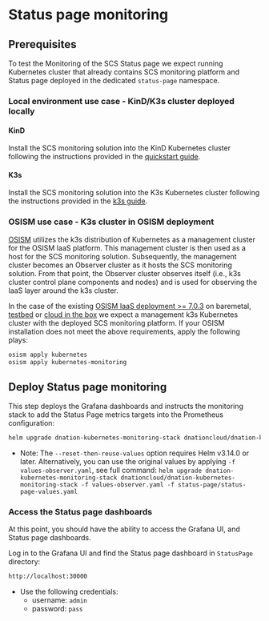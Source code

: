# Status page monitoring

## Prerequisites

To test the Monitoring of the SCS Status page we expect running Kubernetes cluster that already contains
SCS monitoring platform and Status page deployed in the dedicated `status-page` namespace.

### Local environment use case - KinD/K3s cluster deployed locally

#### KinD

Install the SCS monitoring solution into the KinD Kubernetes cluster following the instructions provided in
the [quickstart guide](quickstart.md).

#### K3s

Install the SCS monitoring solution into the K3s Kubernetes cluster following the instructions provided in
the [k3s guide](k3s.md).

### OSISM use case - K3s cluster in OSISM deployment

[OSISM](https://osism.tech/docs/guides/deploy-guide/services/kubernetes) utilizes the k3s distribution of Kubernetes
as a management cluster for the OSISM IaaS platform. This management cluster is then used as a host for
the SCS monitoring solution. Subsequently, the management cluster becomes an Observer cluster as it hosts
the SCS monitoring solution.
From that point, the Observer cluster observes itself (i.e., k3s cluster control plane components and nodes) and is used
for observing the IaaS layer around the k3s cluster.

In the case of the existing [OSISM IaaS deployment >= 7.0.3](https://osism.tech/docs/release-notes/osism-7#703) on
baremetal, [testbed](https://osism.tech/docs/guides/other-guides/testbed) or [cloud in the box](https://osism.tech/docs/guides/other-guides/cloud-in-a-box)
we expect a management k3s Kubernetes cluster with the deployed SCS monitoring platform.
If your OSISM installation does not meet the above requirements, apply the following plays:
```bash
osism apply kubernetes
osism apply kubernetes-monitoring
```

## Deploy Status page monitoring

This step deploys the Grafana dashboards and instructs the monitoring stack to add the Status Page metrics targets into the Prometheus configuration:

```bash
helm upgrade dnation-kubernetes-monitoring-stack dnationcloud/dnation-kubernetes-monitoring-stack --reset-then-reuse-values -f status-page/status-page-values.yaml
```

- Note: The `--reset-then-reuse-values` option requires Helm v3.14.0 or later. Alternatively, you can use the original values
  by applying `-f values-observer.yaml`, see full command: `helm upgrade dnation-kubernetes-monitoring-stack dnationcloud/dnation-kubernetes-monitoring-stack -f values-observer.yaml -f status-page/status-page-values.yaml`

### Access the Status page dashboards

At this point, you should have the ability to access the Grafana UI, and Status page dashboards.

Log in to the Grafana UI and find the Status page dashboard in `StatusPage` directory:
```bash
http://localhost:30000
```
- Use the following credentials:
  - username: `admin`
  - password: `pass`
